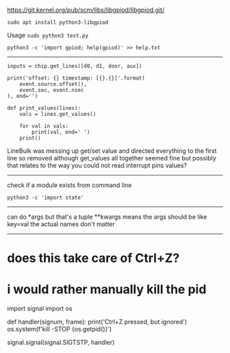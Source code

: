 https://git.kernel.org/pub/scm/libs/libgpiod/libgpiod.git/

`sudo apt install python3-libgpiod`

Usage `sudo python3 test.py`

`python3 -c 'import gpiod; help(gpiod)' >> help.txt`

---

```
inputs = chip.get_lines([d0, d1, door, aux])

print('offset: {} timestamp: [{}.{}]'.format(
    event.source.offset(),
    event.sec, event.nsec
), end='')

def print_values(lines):
    vals = lines.get_values()

    for val in vals:
        print(val, end=' ')
    print()
```

LineBulk was messing up get/set value and directed everything to the first line so removed
although get_values all together seemed fine
but possibly that relates to the way you could not read interrupt pins values?

---

check if a module exists from command line

`python3 -c 'import state'`

---

can do *args but that's a tuple
**kwargs means the args should be like key=val
the actual names don't matter

---

# does this take care of Ctrl+Z?
# i would rather manually kill the pid
import signal
import os

def handler(signum, frame):
    print('Ctrl+Z pressed, but ignored')
    os.system(f'kill -STOP {os.getpid()}')

signal.signal(signal.SIGTSTP, handler)
